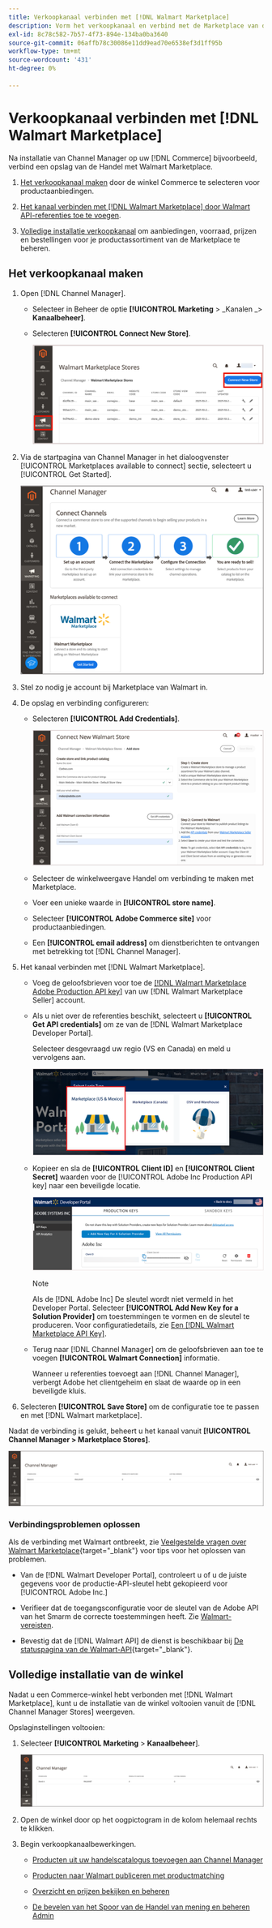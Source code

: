 ```yaml
---
title: Verkoopkanaal verbinden met [!DNL Walmart Marketplace]
description: Vorm het verkoopkanaal en verbind met de Marketplace van de Markeren van de Markeren.
exl-id: 8c78c582-7b57-4f73-894e-134ba0ba3640
source-git-commit: 06affb78c30086e11dd9ead70e6538ef3d1ff95b
workflow-type: tm+mt
source-wordcount: '431'
ht-degree: 0%

---
```


# Verkoopkanaal verbinden met [!DNL Walmart Marketplace]

Na installatie van Channel Manager op uw [!DNL Commerce] bijvoorbeeld, verbind een opslag van de Handel met Walmart Marketplace.

1. [Het verkoopkanaal maken](#create-the-sales-channel) door de winkel Commerce te selecteren voor productaanbiedingen.

1. [Het kanaal verbinden met [!DNL Walmart Marketplace] door Walmart API-referenties toe te voegen](#connect-the-channel-to-walmart-marketplace).

1. [Volledige installatie verkoopkanaal](#complete-store-setup) om aanbiedingen, voorraad, prijzen en bestellingen voor je productassortiment van de Marketplace te beheren.

## Het verkoopkanaal maken

1. Open [!DNL Channel Manager].

   - Selecteer in Beheer de optie **[!UICONTROL Marketing** > _Kanalen _> **Kanaalbeheer]**.

   - Selecteren **[!UICONTROL Connect New Store]**.

      ![Connect Commerce-winkel naar [!DNL Walmart Marketplace] van [!DNL Channel Manager]](assets/connect-commerce-store-to-marketplace.png)

1. Via de startpagina van Channel Manager in het dialoogvenster [!UICONTROL Marketplaces available to connect] sectie, selecteert u [!UICONTROL Get Started].

   ![Nieuwe Walmart-winkel verbinden met [!DNL Channel Manager]](assets/channel-manager-home.png)

1. Stel zo nodig je account bij Marketplace van Walmart in.

1. De opslag en verbinding configureren:

   - Selecteren **[!UICONTROL Add Credentials]**.

      ![Verbinding tussen Handel en vormen [!DNL Walmart Marketplace] van [!DNL Channel Manager]](assets/configure-commerce-to-marketplace-connection.png)

   - Selecteer de winkelweergave Handel om verbinding te maken met Marketplace.

   - Voer een unieke waarde in **[!UICONTROL store name]**.

   - Selecteer **[!UICONTROL Adobe Commerce site]** voor productaanbiedingen.

   - Een **[!UICONTROL email address]** om dienstberichten te ontvangen met betrekking tot [!DNL Channel Manager].

1. Het kanaal verbinden met [!DNL Walmart Marketplace].

   - Voeg de geloofsbrieven voor toe de [[!DNL Walmart Marketplace Adobe Production API key]](walmart-prerequisites.md#generate-a-walmart-marketplace-production-api-key) van uw [!DNL Walmart Marketplace Seller] account.

   - Als u niet over de referenties beschikt, selecteert u **[!UICONTROL Get API credentials]** om ze van de [!DNL Walmart Marketplace Developer Portal].

      Selecteer desgevraagd uw regio (VS en Canada) en meld u vervolgens aan.

      ![[!DNL Walmart Marketplace] accountaanmelding](assets/walmart-marketplace-login-page.png)

   - Kopieer en sla de **[!UICONTROL Client ID]** en **[!UICONTROL Client Secret]** waarden voor de [!UICONTROL Adobe Inc Production API key] naar een beveiligde locatie.

      ![[!DNL Walmart Marketplace API key] configuratiepagina](assets/walmart-api-key-management-form.png)

      >[!NOTE]
      >
      >Als de [!DNL Adobe Inc] De sleutel wordt niet vermeld in het Developer Portal. Selecteer **[!UICONTROL Add New Key for a Solution Provider]** om toestemmingen te vormen en de sleutel te produceren. Voor configuratiedetails, zie [Een [!DNL Walmart Marketplace API Key]](walmart-prerequisites.md#generate-a-walmart-marketplace-api-key).

   - Terug naar [!DNL Channel Manager] om de geloofsbrieven aan toe te voegen **[!UICONTROL Walmart Connection]** informatie.

      Wanneer u referenties toevoegt aan [!DNL Channel Manager], verbergt Adobe het clientgeheim en slaat de waarde op in een beveiligde kluis.

1. Selecteren **[!UICONTROL Save Store]** om de configuratie toe te passen en met [!DNL Walmart marketplace].

Nadat de verbinding is gelukt, beheert u het kanaal vanuit **[!UICONTROL Channel Manager > Marketplace Stores]**.

![Eerste winkel instellen](assets/channel-manager-setup-first-store.png)

### Verbindingsproblemen oplossen

Als de verbinding met Walmart ontbreekt, zie [Veelgestelde vragen over Walmart Marketplace](https://developer.walmart.com/faq/us/faq-auth/){target=&quot;_blank&quot;} voor tips voor het oplossen van problemen.

- Van de [!DNL Walmart Developer Portal], controleert u of u de juiste gegevens voor de productie-API-sleutel hebt gekopieerd voor [!UICONTROL Adobe Inc.]

- Verifieer dat de toegangsconfiguratie voor de sleutel van de Adobe API van het Smarm de correcte toestemmingen heeft. Zie [Walmart-vereisten](walmart-prerequisites.md##generate-a-walmart-marketplace-api-key).

- Bevestig dat de [!DNL Walmart API] de dienst is beschikbaar bij [De statuspagina van de Walmart-API](https://developer.walmart.com/us/whats-new/new-api-status-information-now-available/){target=&quot;_blank&quot;}.

## Volledige installatie van de winkel

Nadat u een Commerce-winkel hebt verbonden met [!DNL Walmart Marketplace], kunt u de installatie van de winkel voltooien vanuit de [!DNL Channel Manager Stores] weergeven.

Opslaginstellingen voltooien:

1. Selecteer **[!UICONTROL Marketing** > **Kanaalbeheer**].

   ![Eerste winkel instellen](assets/channel-manager-setup-first-store.png)

1. Open de winkel door op het oogpictogram in de kolom helemaal rechts te klikken.

1. Begin verkoopkanaalbewerkingen.

   - [Producten uit uw handelscatalogus toevoegen aan Channel Manager](add-products-to-connected-channel.md)

   - [Producten naar Walmart publiceren met productmatching](publish-listings-to-marketplace.md)

   - [Overzicht en prijzen bekijken en beheren](inventory-and-price-updates.md)

   - [De bevelen van het Spoor van de Handel van mening en beheren Admin](manage-orders.md)
